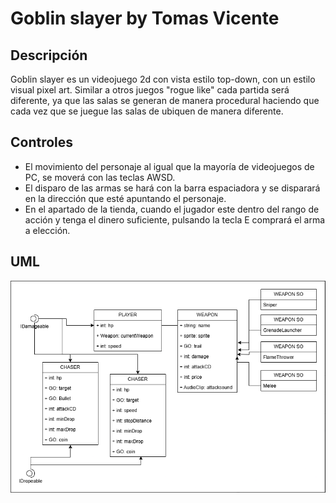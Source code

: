 # Goblin slayer by Tomas Vicente
## Descripción
Goblin slayer es un videojuego 2d con vista estilo top-down, con un estilo visual pixel art. Similar a otros juegos "rogue like" cada partida será diferente, ya que las salas se generan de manera procedural haciendo que cada vez que se juegue las salas de ubiquen de manera diferente.

## Controles
- El movimiento del personaje al igual que la mayoría de videojuegos de PC, se moverá con las teclas AWSD.
- El disparo de las armas se hará con la barra espaciadora y se disparará en la dirección que esté apuntando el personaje.
- En el apartado de la tienda, cuando el jugador este dentro del rango de acción y tenga el dinero suficiente, pulsando la tecla E comprará el arma a elección.

## UML
![Roguelike UML](UML.PNG)
